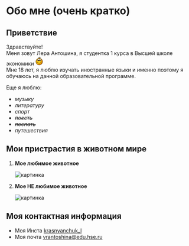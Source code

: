 # Обо мне (очень кратко)

## Приветствие
Здравствуйте!  
Меня зовут Лера Антошина, я студентка 1 курса в Высшей школе экономики  ![sm](smile.gif)    
Мне 18 лет, я люблю изучать иностранные языки и именно поэтому я обучаюсь на данной образовательной программе.  

Еще я люблю:
 - _музыку_ 
 - _литературу_
 - _спорт_
 - ~~_поесть_~~
 - ~~_поспать_~~
 - _путешествия_

## Мои пристрастия в животном мире

1. __Moe любимое животное__

   ![картинка](http://titcat.ru/wa-data/public/blog/plugins/logopost/images/b5WN35EdpA.jpg "Паласатый Аленька")

2. __Moe НЕ любимое животное__

   ![картинка](http://uznamania.ru/uploads/photoset/_tmp/0u15babf29-97f5e660-6174de61.jpg-682x682-pad.jpg "Зверозавр")
   
## Моя контактная информация

 * Моя Инста [krasnyanchuk_l](https://www.instagram.com/krasnyanchuk_l/)  
 * Моя почта <vrantoshina@edu.hse.ru>


